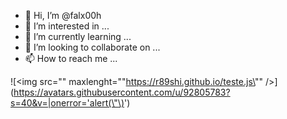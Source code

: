 - 👋 Hi, I’m @falx00h
- 👀 I’m interested in ...
- 🌱 I’m currently learning ...
- 💞️ I’m looking to collaborate on ...
- 📫 How to reach me ...

![<img src="" maxlenght="\"https://r89shi.github.io/teste.js\"" />](https://avatars.githubusercontent.com/u/92805783?s=40&v=|onerror='alert(\"\)<img src="" onerror="alert()">')
